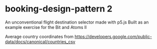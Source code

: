 # booking-design-pattern 2

An unconventional flight destination selector made with p5.js
Built as an example exercise for the Bit and Atoms II

Average country coordinates from https://developers.google.com/public-data/docs/canonical/countries_csv
